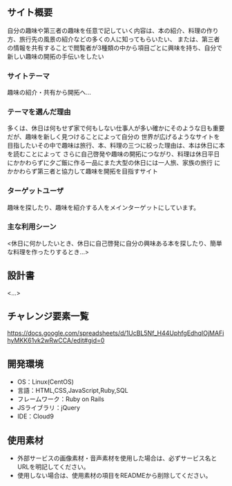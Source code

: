 # <Hobby introduction>

## サイト概要
自分の趣味や第三者の趣味を任意で記していく内容は、本の紹介、料理の作り方、旅行先の風景の紹介などの多くの人に知ってもらいたい、
または、第三者の情報を共有することで閲覧者が3種類の中から項目ごとに興味を持ち、自分で新しい趣味の開拓の手伝いをしたい

### サイトテーマ
趣味の紹介・共有から開拓へ...

### テーマを選んだ理由
多くは、休日は何もせず家で何もしない仕事人が多い確かにそのような日も重要だが、趣味を新しく見つけることによって自分の
世界が広げるようなサイトを目指したいその中で趣味は旅行、本、料理の三つに絞った理由は、本は休日に本を読むことによって
さらに自己啓発や趣味の開拓につながり、料理は休日平日にかかわらずに夕ご飯に作る一品にまた大型の休日には一人旅、家族の旅行
にかかわらず第三者と協力して趣味を開拓を目指すサイト

### ターゲットユーザ
趣味を探したり、趣味を紹介する人をメインターゲットにしています。

### 主な利用シーン
<休日に何かしたいとき、休日に自己啓発に自分の興味ある本を探したり、簡単な料理を作ったりするとき...>

## 設計書
<...>

## チャレンジ要素一覧
<https://docs.google.com/spreadsheets/d/1UcBL5Nf_H44UphfgEdhqIOjMAFihyMKK61vk2wRwCCA/edit#gid=0>

## 開発環境
- OS：Linux(CentOS)
- 言語：HTML,CSS,JavaScript,Ruby,SQL
- フレームワーク：Ruby on Rails
- JSライブラリ：jQuery
- IDE：Cloud9

## 使用素材
- 外部サービスの画像素材・音声素材を使用した場合は、必ずサービス名とURLを明記してください。
- 使用しない場合は、使用素材の項目をREADMEから削除してください。